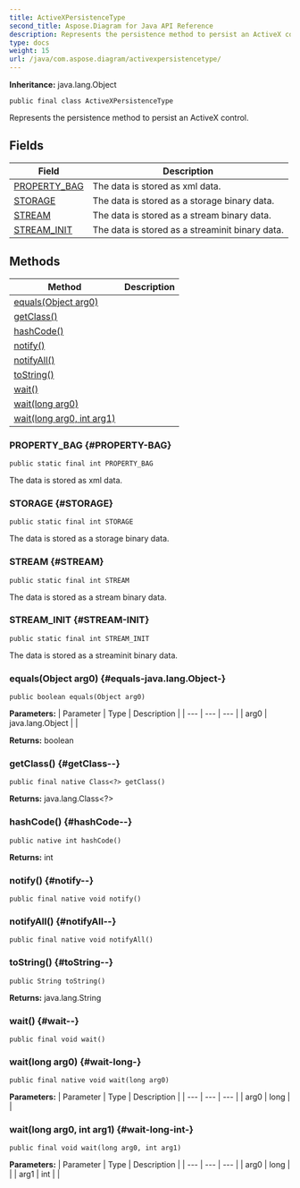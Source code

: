 ```yaml
---
title: ActiveXPersistenceType
second_title: Aspose.Diagram for Java API Reference
description: Represents the persistence method to persist an ActiveX control.
type: docs
weight: 15
url: /java/com.aspose.diagram/activexpersistencetype/
---
```


**Inheritance:**
java.lang.Object
```
public final class ActiveXPersistenceType
```

Represents the persistence method to persist an ActiveX control.
## Fields

| Field | Description |
| --- | --- |
| [PROPERTY_BAG](#PROPERTY-BAG) | The data is stored as xml data. |
| [STORAGE](#STORAGE) | The data is stored as a storage binary data. |
| [STREAM](#STREAM) | The data is stored as a stream binary data. |
| [STREAM_INIT](#STREAM-INIT) | The data is stored as a streaminit binary data. |
## Methods

| Method | Description |
| --- | --- |
| [equals(Object arg0)](#equals-java.lang.Object-) |  |
| [getClass()](#getClass--) |  |
| [hashCode()](#hashCode--) |  |
| [notify()](#notify--) |  |
| [notifyAll()](#notifyAll--) |  |
| [toString()](#toString--) |  |
| [wait()](#wait--) |  |
| [wait(long arg0)](#wait-long-) |  |
| [wait(long arg0, int arg1)](#wait-long-int-) |  |
### PROPERTY_BAG {#PROPERTY-BAG}
```
public static final int PROPERTY_BAG
```


The data is stored as xml data.

### STORAGE {#STORAGE}
```
public static final int STORAGE
```


The data is stored as a storage binary data.

### STREAM {#STREAM}
```
public static final int STREAM
```


The data is stored as a stream binary data.

### STREAM_INIT {#STREAM-INIT}
```
public static final int STREAM_INIT
```


The data is stored as a streaminit binary data.

### equals(Object arg0) {#equals-java.lang.Object-}
```
public boolean equals(Object arg0)
```




**Parameters:**
| Parameter | Type | Description |
| --- | --- | --- |
| arg0 | java.lang.Object |  |

**Returns:**
boolean
### getClass() {#getClass--}
```
public final native Class<?> getClass()
```




**Returns:**
java.lang.Class<?>
### hashCode() {#hashCode--}
```
public native int hashCode()
```




**Returns:**
int
### notify() {#notify--}
```
public final native void notify()
```




### notifyAll() {#notifyAll--}
```
public final native void notifyAll()
```




### toString() {#toString--}
```
public String toString()
```




**Returns:**
java.lang.String
### wait() {#wait--}
```
public final void wait()
```




### wait(long arg0) {#wait-long-}
```
public final native void wait(long arg0)
```




**Parameters:**
| Parameter | Type | Description |
| --- | --- | --- |
| arg0 | long |  |

### wait(long arg0, int arg1) {#wait-long-int-}
```
public final void wait(long arg0, int arg1)
```




**Parameters:**
| Parameter | Type | Description |
| --- | --- | --- |
| arg0 | long |  |
| arg1 | int |  |

